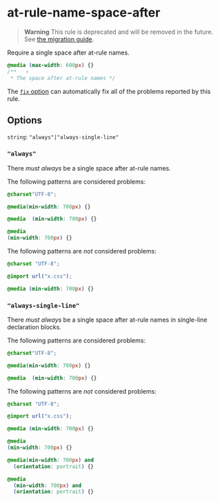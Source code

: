 # at-rule-name-space-after

> **Warning** This rule is deprecated and will be removed in the future. See [the migration guide](../../../docs/migration-guide/to-15.md).

Require a single space after at-rule names.

<!-- prettier-ignore -->
```css
@media (max-width: 600px) {}
/**   ↑
 * The space after at-rule names */
```

The [`fix` option](../../../docs/user-guide/usage/options.md#fix) can automatically fix all of the problems reported by this rule.

## Options

`string`: `"always"|"always-single-line"`

### `"always"`

There _must always_ be a single space after at-rule names.

The following patterns are considered problems:

<!-- prettier-ignore -->
```css
@charset"UTF-8";
```

<!-- prettier-ignore -->
```css
@media(min-width: 700px) {}
```

<!-- prettier-ignore -->
```css
@media  (min-width: 700px) {}
```

<!-- prettier-ignore -->
```css
@media
(min-width: 700px) {}
```

The following patterns are _not_ considered problems:

<!-- prettier-ignore -->
```css
@charset "UTF-8";
```

<!-- prettier-ignore -->
```css
@import url("x.css");
```

<!-- prettier-ignore -->
```css
@media (min-width: 700px) {}
```

### `"always-single-line"`

There _must always_ be a single space after at-rule names in single-line declaration blocks.

The following patterns are considered problems:

<!-- prettier-ignore -->
```css
@charset"UTF-8";
```

<!-- prettier-ignore -->
```css
@media(min-width: 700px) {}
```

<!-- prettier-ignore -->
```css
@media  (min-width: 700px) {}
```

The following patterns are _not_ considered problems:

<!-- prettier-ignore -->
```css
@charset "UTF-8";
```

<!-- prettier-ignore -->
```css
@import url("x.css");
```

<!-- prettier-ignore -->
```css
@media (min-width: 700px) {}
```

<!-- prettier-ignore -->
```css
@media
(min-width: 700px) {}
```

<!-- prettier-ignore -->
```css
@media(min-width: 700px) and
  (orientation: portrait) {}
```

<!-- prettier-ignore -->
```css
@media
  (min-width: 700px) and
  (orientation: portrait) {}
```
